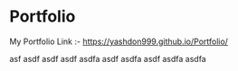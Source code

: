 # Portfolio
My Portfolio Link :-
https://yashdon999.github.io/Portfolio/

asf
asdf
asdf
asdf
asdfa
asdf
asdfa
asdf
asdfa
asdfa
